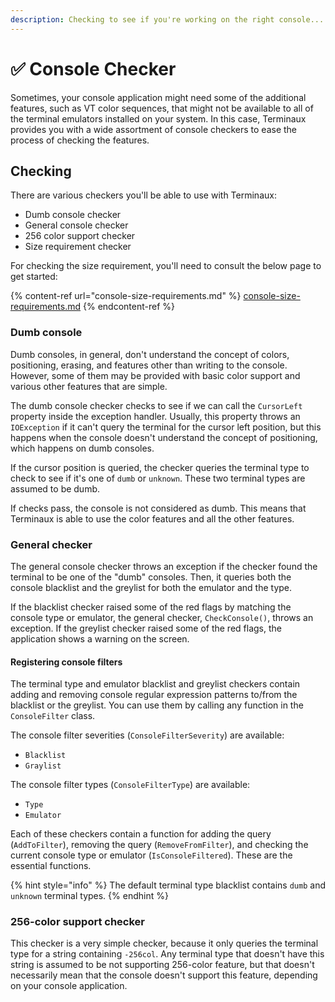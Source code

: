 ```yaml
---
description: Checking to see if you're working on the right console...
---
```


# ✅ Console Checker

Sometimes, your console application might need some of the additional features, such as VT color sequences, that might not be available to all of the terminal emulators installed on your system. In this case, Terminaux provides you with a wide assortment of console checkers to ease the process of checking the features.

## Checking

There are various checkers you'll be able to use with Terminaux:

* Dumb console checker
* General console checker
* 256 color support checker
* Size requirement checker

For checking the size requirement, you'll need to consult the below page to get started:

{% content-ref url="console-size-requirements.md" %}
[console-size-requirements.md](console-size-requirements.md)
{% endcontent-ref %}

### Dumb console

Dumb consoles, in general, don't understand the concept of colors, positioning, erasing, and features other than writing to the console. However, some of them may be provided with basic color support and various other features that are simple.

The dumb console checker checks to see if we can call the `CursorLeft` property inside the exception handler. Usually, this property throws an `IOException` if it can't query the terminal for the cursor left position, but this happens when the console doesn't understand the concept of positioning, which happens on dumb consoles.

If the cursor position is queried, the checker queries the terminal type to check to see if it's one of `dumb` or `unknown`. These two terminal types are assumed to be dumb.

If checks pass, the console is not considered as dumb. This means that Terminaux is able to use the color features and all the other features.

### General checker

The general console checker throws an exception if the checker found the terminal to be one of the "dumb" consoles. Then, it queries both the console blacklist and the greylist for both the emulator and the type.

If the blacklist checker raised some of the red flags by matching the console type or emulator, the general checker, `CheckConsole()`, throws an exception. If the greylist checker raised some of the red flags, the application shows a warning on the screen.

#### Registering console filters

The terminal type and emulator blacklist and greylist checkers contain adding and removing console regular expression patterns to/from the blacklist or the greylist. You can use them by calling any function in the `ConsoleFilter` class.

The console filter severities (`ConsoleFilterSeverity`) are available:

* `Blacklist`
* `Graylist`

The console filter types (`ConsoleFilterType`) are available:

* `Type`
* `Emulator`

Each of these checkers contain a function for adding the query (`AddToFilter`), removing the query (`RemoveFromFilter`), and checking the current console type or emulator (`IsConsoleFiltered`). These are the essential functions.

{% hint style="info" %}
The default terminal type blacklist contains `dumb` and `unknown` terminal types.
{% endhint %}

### 256-color support checker

This checker is a very simple checker, because it only queries the terminal type for a string containing `-256col`. Any terminal type that doesn't have this string is assumed to be not supporting 256-color feature, but that doesn't necessarily mean that the console doesn't support this feature, depending on your console application.
